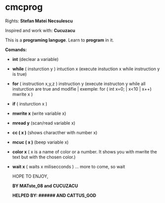 # cmcprog
Rights: **Stefan Matei Necsulescu**

Inspired and work with: **Cucuzacu**

This is a **programing languge**. Learn to **program** in it.

**Comands:**
- **int** (declear a variable)
- **while** ( insturction y ) intuction x (execute instuction x while instruction y is true) 
- **for** ( instruction x,y,z ) instruction y (execute instructon y while all insturction are true and modifie | exemple: for ( int x=0; | x<10 | x++) mwrite x )
- **if** ( insturction x )
- **mwrite x** (write variable x)
- **mread y** (scan/read variable x)
- **cc ( x )** (shows characther with number x)
- **mcuc ( x )** (beep variable x)
- **color x** ( x is a name of color or a number. It shows you with mwrite the text but with the chosen color.)
- **wait x** ( waits x milisecconds )
  ... more to come, so wait

  
  HOPE TO ENJOY,
  
  **BY MATste_08 and CUCUZACU**

  **HELPED BY: ###### AND CATTUS_GOD**

  

